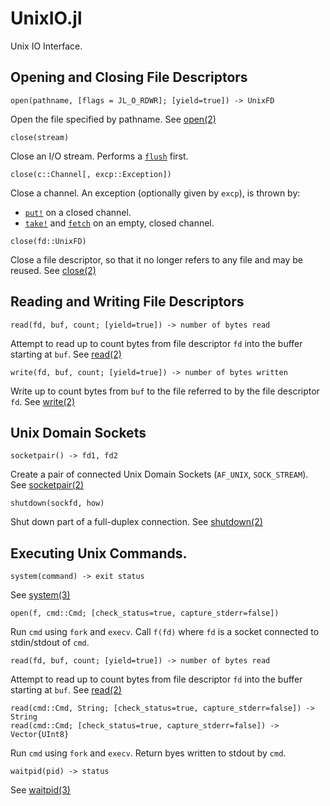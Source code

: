 # UnixIO.jl

Unix IO Interface.


## Opening and Closing File Descriptors


```
open(pathname, [flags = JL_O_RDWR]; [yield=true]) -> UnixFD
```

Open the file specified by pathname. See [open(2)](https://man7.org/linux/man-pages/man2/open.2.html)


```
close(stream)
```

Close an I/O stream. Performs a [`flush`](@ref) first.

```
close(c::Channel[, excp::Exception])
```

Close a channel. An exception (optionally given by `excp`), is thrown by:

  * [`put!`](@ref) on a closed channel.
  * [`take!`](@ref) and [`fetch`](@ref) on an empty, closed channel.

```
close(fd::UnixFD)
```

Close a file descriptor, so that it no longer refers to any file and may be reused. See [close(2)](https://man7.org/linux/man-pages/man2/close.2.html)


## Reading and Writing File Descriptors


```
read(fd, buf, count; [yield=true]) -> number of bytes read
```

Attempt to read up to count bytes from file descriptor `fd` into the buffer starting at `buf`. See [read(2)](https://man7.org/linux/man-pages/man2/read.2.html)


```
write(fd, buf, count; [yield=true]) -> number of bytes written
```

Write up to count bytes from `buf` to the file referred to by the file descriptor `fd`. See [write(2)](https://man7.org/linux/man-pages/man2/write.2.html)


## Unix Domain Sockets


```
socketpair() -> fd1, fd2
```

Create a pair of connected Unix Domain Sockets (`AF_UNIX`, `SOCK_STREAM`). See [socketpair(2)](https://man7.org/linux/man-pages/man2/socketpair.2.html)


```
shutdown(sockfd, how)
```

Shut down part of a full-duplex connection. See [shutdown(2)](https://man7.org/linux/man-pages/man2/shutdown.2.html)


## Executing Unix Commands.


```
system(command) -> exit status
```

See [system(3)](https://man7.org/linux/man-pages/man3/system.3.html)


```
open(f, cmd::Cmd; [check_status=true, capture_stderr=false])
```

Run `cmd` using `fork` and `execv`. Call `f(fd)` where `fd` is a socket connected to stdin/stdout of `cmd`.


```
read(fd, buf, count; [yield=true]) -> number of bytes read
```

Attempt to read up to count bytes from file descriptor `fd` into the buffer starting at `buf`. See [read(2)](https://man7.org/linux/man-pages/man2/read.2.html)

```
read(cmd::Cmd, String; [check_status=true, capture_stderr=false]) -> String
read(cmd::Cmd; [check_status=true, capture_stderr=false]) -> Vector{UInt8}
```

Run `cmd` using `fork` and `execv`. Return byes written to stdout by `cmd`.


```
waitpid(pid) -> status
```

See [waitpid(3)](https://man7.org/linux/man-pages/man3/waitpid.3.html)

